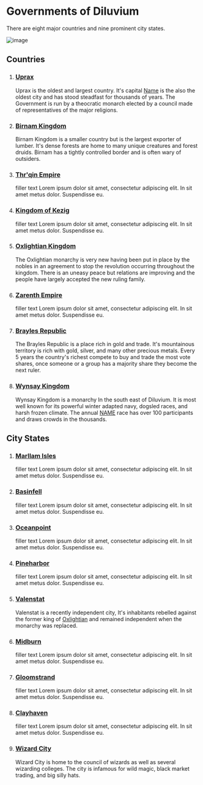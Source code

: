# Governments of Diluvium

<p>There are eight major countries and nine prominent city states.</p>

![image](https://github.com/Mdstemm/Diluvium/blob/main/Image%20storage/teritory-map.png)

<h2>Countries</h2>

1. <h3><a href="https://github.com/Mdstemm/Diluvium/blob/main/0-World%20Lore%2C%20People%2C%20and%20places/Governments/Uprax.md"> Uprax</a></h3>
   <p>Uprax is the oldest and largest country. It's capital <a href=""> Name</a> is the also the oldest city and has stood steadfast for thousands of years. The Government is run by a theocratic monarch elected by a council made of representatives of the major religions.</p>  
2. <h3><a href="https://github.com/Mdstemm/Diluvium/blob/main/0-World%20Lore%2C%20People%2C%20and%20places/Governments/Countries/Birnam-Kingdom.md"> Birnam Kingdom</a></h3>
   <p>Birnam Kingdom is a smaller country but is the largest exporter of lumber. It's dense forests are home to many unique creatures and forest druids. Birnam has a tightly controlled border and is often wary of outsiders.</p>
3. <h3><a href="https://github.com/Mdstemm/Diluvium/blob/main/0-World%20Lore%2C%20People%2C%20and%20places/Governments/Countries/Thrqin-Empire.md"> Thr'qin Empire</a></h3>
   filler text Lorem ipsum dolor sit amet, consectetur adipiscing elit. In sit amet metus dolor. Suspendisse eu.
4. <h3><a href="https://github.com/Mdstemm/Diluvium/blob/main/0-World%20Lore%2C%20People%2C%20and%20places/Governments/Countries/Kingdom-of-Kezig.md"> Kingdom of Kezig</a></h3>
   filler text Lorem ipsum dolor sit amet, consectetur adipiscing elit. In sit amet metus dolor. Suspendisse eu.
5. <h3><a href="https://github.com/Mdstemm/Diluvium/blob/main/0-World%20Lore%2C%20People%2C%20and%20places/Governments/Countries/Oxlightian-Kingdom.md"> Oxlightian Kingdom</a></h3>
   <p>The Oxlightian monarchy is very new having been put in place by the nobles in an agreement to stop the revolution occurring throughout the kingdom. There is an uneasy peace but relations are improving and the people have largely accepted the new ruling family.</p>
6. <h3><a href="https://github.com/Mdstemm/Diluvium/blob/main/0-World%20Lore%2C%20People%2C%20and%20places/Governments/Countries/Zarenth-Empire.md"> Zarenth Empire</a></h3>
   filler text Lorem ipsum dolor sit amet, consectetur adipiscing elit. In sit amet metus dolor. Suspendisse eu.
7. <h3><a href="https://github.com/Mdstemm/Diluvium/blob/main/0-World%20Lore%2C%20People%2C%20and%20places/Governments/Countries/Brayles-Republic.md"> Brayles Republic</a></h3>
   <p>The Brayles Republic is a place rich in gold and trade. It's mountainous territory is rich with gold, silver, and many other precious metals. Every 5 years the country's richest compete to buy and trade the most vote shares, once someone or a group has a majority share they become the next ruler.</p>
8. <h3><a href="https://github.com/Mdstemm/Diluvium/blob/main/0-World%20Lore%2C%20People%2C%20and%20places/Governments/Countries/Wynsay-Kingdom.md"> Wynsay Kingdom</a></h3>
   <p>Wynsay Kingdom is a monarchy In the south east of Diluvium. It is most well known for its powerful winter adapted navy, dogsled races, and harsh frozen climate. The annual <a href="">NAME</a> race has over 100 participants and draws crowds in the thousands.</p>

<h2> City States</h2>

1. <h3><a href="https://github.com/Mdstemm/Diluvium/blob/main/0-World%20Lore%2C%20People%2C%20and%20places/Governments/CityStates/Marllam-Isles.md"> Marllam Isles</a></h3>
   filler text Lorem ipsum dolor sit amet, consectetur adipiscing elit. In sit amet metus dolor. Suspendisse eu.
2. <h3><a href="https://github.com/Mdstemm/Diluvium/blob/main/0-World%20Lore%2C%20People%2C%20and%20places/Governments/CityStates/Basinfell.md"> Basinfell</a></h3>
   filler text Lorem ipsum dolor sit amet, consectetur adipiscing elit. In sit amet metus dolor. Suspendisse eu.
3. <h3><a href="https://github.com/Mdstemm/Diluvium/blob/main/0-World%20Lore%2C%20People%2C%20and%20places/Governments/CityStates/Oceanpoint.md"> Oceanpoint</a></h3>
   filler text Lorem ipsum dolor sit amet, consectetur adipiscing elit. In sit amet metus dolor. Suspendisse eu.
4. <h3><a href="https://github.com/Mdstemm/Diluvium/blob/main/0-World%20Lore%2C%20People%2C%20and%20places/Governments/CityStates/Pineharbor.md"> Pineharbor</a></h3>
   filler text Lorem ipsum dolor sit amet, consectetur adipiscing elit. In sit amet metus dolor. Suspendisse eu.
5. <h3><a href="https://github.com/Mdstemm/Diluvium/blob/main/0-World%20Lore%2C%20People%2C%20and%20places/Governments/CityStates/Valenstat.md"> Valenstat</a></h3>
   <p>Valenstat is a recently independent city, It's inhabitants rebelled against the former king of <a href="">Oxlightian</a> and remained independent when the monarchy was replaced.</p>
6. <h3><a href="https://github.com/Mdstemm/Diluvium/blob/main/0-World%20Lore%2C%20People%2C%20and%20places/Governments/CityStates/Midburn.md"> Midburn</a></h3>
   filler text Lorem ipsum dolor sit amet, consectetur adipiscing elit. In sit amet metus dolor. Suspendisse eu.
7. <h3><a href="https://github.com/Mdstemm/Diluvium/blob/main/0-World%20Lore%2C%20People%2C%20and%20places/Governments/CityStates/Gloomstrand.md"> Gloomstrand</a></h3>
   filler text Lorem ipsum dolor sit amet, consectetur adipiscing elit. In sit amet metus dolor. Suspendisse eu.
8. <h3><a href="https://github.com/Mdstemm/Diluvium/blob/main/0-World%20Lore%2C%20People%2C%20and%20places/Governments/CityStates/Clayhaven.md"> Clayhaven</a></h3>
   filler text Lorem ipsum dolor sit amet, consectetur adipiscing elit. In sit amet metus dolor. Suspendisse eu.
9. <h3><a href="https://github.com/Mdstemm/Diluvium/blob/main/0-World%20Lore%2C%20People%2C%20and%20places/Governments/CityStates/Wizard-City.md"> Wizard City</a></h3>
   <p>Wizard City is home to the council of wizards as well as several wizarding colleges. The city is infamous for wild magic, black market trading, and big silly hats.</p>
